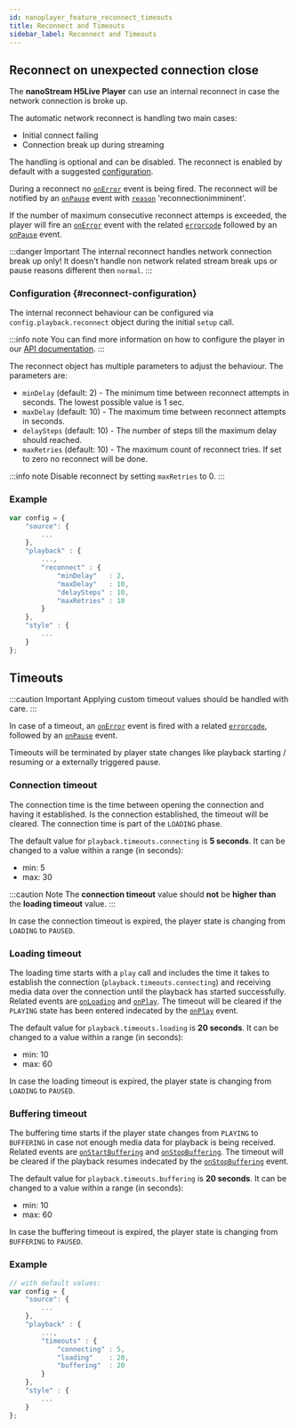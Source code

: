 ```yaml
---
id: nanoplayer_feature_reconnect_timeouts
title: Reconnect and Timeouts
sidebar_label: Reconnect and Timeouts
---
```


## Reconnect on unexpected connection close

The **nanoStream H5Live Player** can use an internal reconnect in case the network connection is broke up.

The automatic network reconnect is handling two main cases:
* Initial connect failing
* Connection break up during streaming

The handling is optional and can be disabled. The reconnect is enabled by default with a suggested [configuration](#reconnect-configuration).

During a reconnect no [`onError`](./nanoplayer_api#NanoPlayer..event_onError) event is being fired. 
The reconnect will be notified by an [`onPause`](./nanoplayer_api/#NanoPlayer..event_onPause) event with [`reason`](./nanoplayer_api/#NanoPlayer..pausereason) 'reconnectionimminent'.

If the number of maximum consecutive reconnect attemps is exceeded, 
the player will fire an [`onError`](./nanoplayer_api/#NanoPlayer..event_onError) event with the related [`errorcode`](./nanoplayer_api/#NanoPlayer..errorcode) followed by an [`onPause`](./nanoplayer_api/#NanoPlayer..event_onPause) event. 


:::danger Important
The internal reconnect handles network connection break up only! It doesn't handle non network related stream break ups or pause reasons different then `normal`.
:::


### Configuration {#reconnect-configuration}

The internal reconnect behaviour can be configured via `config.playback.reconnect` object during the initial `setup` call.

:::info note
You can find more information on how to configure the player in our [API documentation](./nanoplayer_api/#NanoPlayer..config).
:::

The reconnect object has multiple parameters to adjust the behaviour. The parameters are:

* `minDelay` (default: 2) - The minimum time between reconnect attempts in seconds. The lowest possible value is 1 sec.
* `maxDelay` (default: 10) - The maximum time between reconnect attempts in seconds.
* `delaySteps` (default: 10) - The number of steps till the maximum delay should reached.
* `maxRetries` (default: 10) - The maximum count of reconnect tries. If set to zero no reconnect will be done.

:::info note
Disable reconnect by setting `maxRetries` to 0.
:::

### Example

```javascript
var config = {
    "source": {
        ...
    },
    "playback" : {
        ...,
        "reconnect" : {
            "minDelay"   : 2,
            "maxDelay"   : 10,
            "delaySteps" : 10,
            "maxRetries" : 10
        }
    },
    "style" : {
        ...
    }
};
```

## Timeouts

:::caution Important
Applying custom timeout values should be handled with care.
:::

In case of a timeout, an [`onError`](./nanoplayer_api/#NanoPlayer..event_onError) event is fired with a related [`errorcode`](./nanoplayer_api#NanoPlayer..errorcode), followed by an [`onPause`](./nanoplayer_api/#NanoPlayer..event_onPause) event.

Timeouts will be terminated by player state changes like playback starting / resuming or a externally triggered pause.

### Connection timeout

The connection time is the time between opening the connection and having it established. Is the connection established, the timeout will be cleared. The connection time is part of the `LOADING` phase.

The default value for `playback.timeouts.connecting` is **5 seconds**.
It can be changed to a value within a range (in seconds):

* min: 5
* max: 30


:::caution Note
The **connection timeout** value should **not** be **higher than** the **loading timeout** value.
:::

In case the connection timeout is expired, the player state is changing from `LOADING` to `PAUSED`.

### Loading timeout

The loading time starts with a `play` call and includes the time it takes to establish the connection (`playback.timeouts.connecting`) and receiving media data over the connection until the playback has started successfully. Related events are [`onLoading`](./nanoplayer_api/#NanoPlayer..event_onLoading) and [`onPlay`](./nanoplayer_api/#NanoPlayer..event_onPlay). The timeout will be cleared if the `PLAYING` state has been entered indecated by the [`onPlay`](./nanoplayer_api/#NanoPlayer..event_onPlay) event.

The default value for `playback.timeouts.loading` is **20 seconds**.
It can be changed to a value within a range (in seconds):

* min: 10
* max: 60

In case the loading timeout is expired, the player state is changing from `LOADING` to `PAUSED`.

### Buffering timeout

The buffering time starts if the player state changes from `PLAYING` to `BUFFERING` in case not enough media data for playback is being received. Related events are [`onStartBuffering`](./nanoplayer_api/#NanoPlayer..event_onStartBuffering) and [`onStopBuffering`](./nanoplayer_api/#NanoPlayer..event_onStopBuffering). The timeout will be cleared if the playback resumes indecated by the [`onStopBuffering`](./nanoplayer_api/#NanoPlayer..event_onStopBuffering) event.

The default value for `playback.timeouts.buffering` is **20 seconds**.
It can be changed to a value within a range (in seconds):

* min: 10
* max: 60

In case the buffering timeout is expired, the player state is changing from `BUFFERING` to `PAUSED`.

### Example

```javascript
// with default values:
var config = {
    "source": {
        ...
    },
    "playback" : {
        ...,
        "timeouts" : {
            "connecting" : 5,
            "loading"    : 20,
            "buffering"  : 20
        }
    },
    "style" : {
        ...
    }
};
```